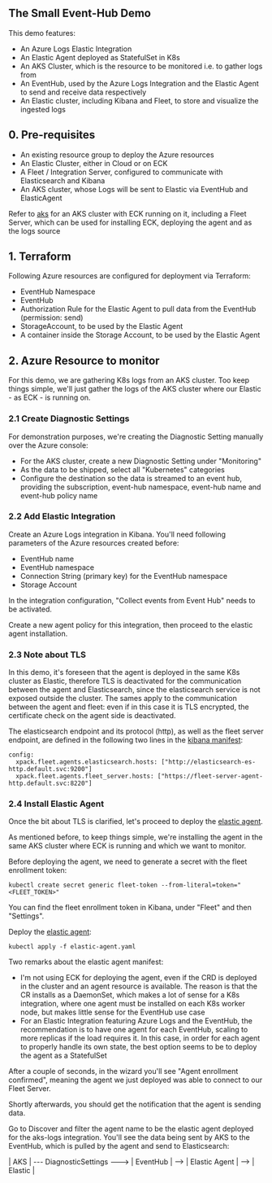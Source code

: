
## The Small Event-Hub Demo

This demo features:

 * An Azure Logs Elastic Integration
 * An Elastic Agent deployed as StatefulSet in K8s
 * An AKS Cluster, which is the resource to be monitored i.e. to gather logs from
 * An EventHub, used by the Azure Logs Integration and the Elastic Agent to send and receive data respectively
 * An Elastic cluster, including Kibana and Fleet, to store and visualize the ingested logs

## 0. Pre-requisites

 * An existing resource group to deploy the Azure resources
 * An Elastic Cluster, either in Cloud or on ECK 
 * A Fleet / Integration Server, configured to communicate with Elasticsearch and Kibana
 * An AKS cluster, whose Logs will be sent to Elastic via EventHub and ElasticAgent

Refer to [aks](../README.md) for an AKS cluster with ECK running on it, including a Fleet Server, which can be used for installing ECK, deploying the agent and as the logs source 

## 1. Terraform

Following Azure resources are configured for deployment via Terraform:

 * EventHub Namespace
 * EventHub
 * Authorization Rule for the Elastic Agent to pull data from the EventHub (permission: send)
 * StorageAccount, to be used by the Elastic Agent
 * A container inside the Storage Account, to be used by the Elastic Agent

## 2. Azure Resource to monitor

For this demo, we are gathering K8s logs from an AKS cluster. Too keep things simple, we'll just gather the logs of the AKS cluster where our Elastic - as ECK - is running on. 

### 2.1 Create Diagnostic Settings

For demonstration purposes, we're creating the Diagnostic Setting manually over the Azure console:

 * For the AKS cluster, create a new Diagnostic Setting under "Monitoring"
 * As the data to be shipped, select all "Kubernetes" categories
 * Configure the destination so the data is streamed to an event hub, providing the subscription, event-hub namespace, event-hub name and event-hub policy name

### 2.2 Add Elastic Integration 

Create an Azure Logs integration in Kibana. You'll need following parameters of the Azure resources created before:

 * EventHub name
 * EventHub namespace
 * Connection String (primary key) for the EventHub namespace
 * Storage Account

In the integration configuration, "Collect events from Event Hub" needs to be activated. 

Create a new agent policy for this integration, then proceed to the elastic agent installation.
 
### 2.3 Note about TLS 

In this demo, it's foreseen that the agent is deployed in the same K8s cluster as Elastic, therefore TLS is deactivated for the communication between the agent and Elasticsearch, since the elasticsearch service is not exposed outside the cluster. The sames apply to the communication between the agent and fleet: even if in this case it is TLS encrypted, the certificate check on the agent side is deactivated. 

The elasticsearch endpoint and its protocol (http), as well as the fleet server endpoint, are defined in the following two lines in the [kibana manifest](../k8s/kibana.yml):
```
config:
  xpack.fleet.agents.elasticsearch.hosts: ["http://elasticsearch-es-http.default.svc:9200"]
  xpack.fleet.agents.fleet_server.hosts: ["https://fleet-server-agent-http.default.svc:8220"]
```

### 2.4 Install Elastic Agent

Once the bit about TLS is clarified, let's proceed to deploy the [elastic agent](elastic-agent.yaml).

As mentioned before, to keep things simple, we're installing the agent in the same AKS cluster where ECK is running and which we want to monitor. 

Before deploying the agent, we need to generate a secret with the fleet enrollment token:
```
kubectl create secret generic fleet-token --from-literal=token="<FLEET_TOKEN>"
```
You can find the fleet enrollment token in Kibana, under "Fleet" and then "Settings".

Deploy the [elastic agent](elastic-agent.yaml):
```
kubectl apply -f elastic-agent.yaml
```
Two remarks about the elastic agent manifest:
 
 * I'm not using ECK for deploying the agent, even if the CRD is deployed in the cluster and an agent resource is available. The reason is that the CR installs as a DaemonSet, which makes a lot of sense for a K8s integration, where one agent must be installed on each K8s worker node, but makes little sense for the EventHub use case
 * For an Elastic Integration featuring Azure Logs and the EventHub, the recommendation is to have one agent for each EventHub, scaling to more replicas if the load requires it. In this case, in order for each agent to properly handle its own state, the best option seems to be to deploy the agent as a StatefulSet

After a couple of seconds, in the wizard you'll see "Agent enrollment confirmed", meaning the agent we just deployed was able to connect to our Fleet Server. 

Shortly afterwards, you should get the notification that the agent is sending data.

Go to Discover and filter the agent name to be the elastic agent deployed for the aks-logs integration. You'll see the data being sent by AKS to the EventHub, which is pulled by the agent and send to Elasticsearch:

| AKS | --- DiagnosticSettings ---> | EventHub | --> | Elastic Agent | --> | Elastic |

 


